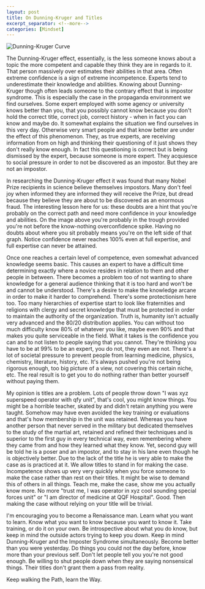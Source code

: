 ```yaml
---
layout: post
title: On Dunning-Kruger and Titles
excerpt_separator: <!--more-->
categories: [Mindset]
---
```

![Dunning-Kruger Curve](https://helaeon.github.io/images/021921/dkcurve.png "Dunning-Kruger Curve")

The Dunning-Kruger effect, essentially, is the less someone knows about a topic the more competent and capable they think they are in regards to it. That person massively over estimates their abilities in that area. Often extreme confidence is a sign of extreme incompetence. Experts tend to underestimate their knowledge and abilities. Knowing about Dunning-Kruger though often leads someone to the contrary effect that is impostor syndrome. This is especially the case in the propaganda environment we find ourselves. Some expert employed with some agency or university knows better than you, that you possibly cannot know because you don't hold the correct title, correct job, correct history - when in fact you can know and maybe do. It somewhat explains the situation we find ourselves in this very day. Otherwise very smart people and that know better are under the effect of this phenomenon. They, as true experts, are receiving information from on high and thinking their questioning of it just shows they don't really know enough. In fact this questioning is correct but is being dismissed by the expert, because someone is more expert. They acquiesce to social pressure in order to not be discovered as an impostor. But they are not an impostor.

<!--more-->

In researching the Dunning-Kruger effect it was found that many Nobel Prize recipients in science believe themselves impostors. Many don't feel joy when informed they are informed they will receive the Prize, but dread because they believe they are about to be discovered as an enormous fraud. The interesting lesson here for us: these doubts are a hint that you're probably on the correct path and need more confidence in your knowledge and abilities. On the image above you're probably in the trough provided you're not before the know-nothing overconfidence spike. Having no doubts about where you sit probably means you're on the left side of that graph. Notice confidence never reaches 100% even at full expertise, and full expertise can never be attained.

Once one reaches a certain level of competence, even somewhat advanced knowledge seems basic. This causes an expert to have a difficult time determining exactly where a novice resides in relation to them and other people in between. There becomes a problem too of not wanting to share knowledge for a general audience thinking that it is too hard and won't be and cannot be understood. There's a desire to make the knowledge arcane in order to make it harder to comprehend. There's some protectionism here too. Too many hierarchies of expertise start to look like fraternities and religions with clergy and secret knowledge that must be protected in order to maintain the authority of the organization. Truth is, humanity isn't actually very advanced and the 80/20 distribution applies. You can without too much difficulty know 80% of whatever you like, maybe even 90% and that makes you quite serviceable in the field. What it takes is the confidence you can and to not listen to people saying that you cannot. They're thinking you have to be at 99% to be an expert, you do not, they even are not. There's a lot of societal pressure to prevent people from learning medicine, physics, chemistry, literature, history, etc. It's always pushed you're not being rigorous enough, too big picture of a view, not covering this certain niche, etc. The real result is to get you to do nothing rather than better yourself without paying them.

My opinion is titles are a problem. Lots of people throw down "I was xyz superspeed operator with qfy unit", that's cool, you might know things. You might be a horrible teacher, skated by and didn't retain anything you were taught. Somehow may have even avoided the key training or evaluations and that's how membership in the unit was retained. Whereas you have another person that never served in the military but dedicated themselves to the study of the martial art, retained and refined their techniques and is superior to the first guy in every technical way, even remembering where they came from and how they learned what they know. Yet, second guy will be told he is a poser and an impostor, and to stay in his lane even though he is objectively better. Due to the lack of the title he is very able to make the case as is practiced at it. We allow titles to stand in for making the case. Incompetence shows up very very quickly when you force someone to make the case rather than rest on their titles. It might be wise to demand this of others in all things. Teach me, make the case, show me you actually know more. No more "trust me, I was operator in xyz cool sounding special forces unit" or "I am director of medicine at QQF Hospital". Good. Then making the case without relying on your title will be trivial.

I'm encouraging you to become a Renaissance man. Learn what you want to learn. Know what you want to know because you want to know it. Take training, or do it on your own. Be introspective about what you do know, but keep in mind the outside actors trying to keep you down. Keep in mind Dunning-Kruger and the Imposter Syndrome simultaneously. Become better than you were yesterday. Do things you could not the day before, know more than your previous self. Don't let people tell you you're not good enough. Be willing to shut people down when they are saying nonsensical things. Their titles don't grant them a pass from reality. 

Keep walking the Path, learn the Way. 